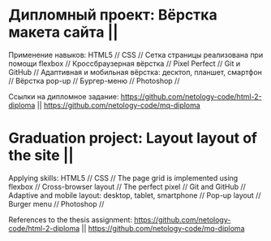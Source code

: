 # Дипломный проект: Вёрстка макета сайта ||
Применение навыков:
HTML5 //
CSS //
Сетка страницы реализована при помощи flexbox //
Кроссбраузерная вёрстка //
Pixel Perfect //
Git и GitHub //
Адаптивная и мобильная вёрстка: десктоп, планшет, смартфон //
Вёрстка pop-up //
Бургер-меню //
Photoshop //

Ссылки на дипломное задание:
https://github.com/netology-code/html-2-diploma ||
https://github.com/netology-code/mq-diploma

# Graduation project: Layout layout of the site ||
Applying skills:
HTML5 //
CSS //
The page grid is implemented using flexbox //
Cross-browser layout //
The perfect pixel //
Git and GitHub //
Adaptive and mobile layout: desktop, tablet, smartphone //
Pop-up layout //
Burger menu //
Photoshop //

References to the thesis assignment:
https://github.com/netology-code/html-2-diploma ||
https://github.com/netology-code/mq-diploma

